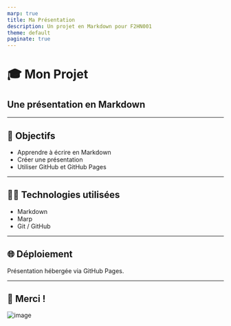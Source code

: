 ```yaml
---
marp: true
title: Ma Présentation
description: Un projet en Markdown pour F2HN001
theme: default
paginate: true
---
```


# 🎓 Mon Projet

## Une présentation en Markdown

---

## 📌 Objectifs

- Apprendre à écrire en Markdown
- Créer une présentation
- Utiliser GitHub et GitHub Pages

---

## 👩‍💻 Technologies utilisées

- Markdown
- Marp
- Git / GitHub

---

## 🌐 Déploiement

Présentation hébergée via GitHub Pages.

---

## 📸 Merci !

![image](image.png)

